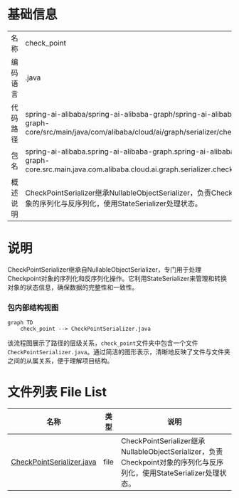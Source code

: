 # 基础信息

|      |      |
|------|------|
| 名称 | check_point |
| 编码语言 | .java |
| 代码路径 | spring-ai-alibaba/spring-ai-alibaba-graph/spring-ai-alibaba-graph-core/src/main/java/com/alibaba/cloud/ai/graph/serializer/check_point |
| 包名 | spring-ai-alibaba.spring-ai-alibaba-graph.spring-ai-alibaba-graph-core.src.main.java.com.alibaba.cloud.ai.graph.serializer.check_point |
| 概述说明 | CheckPointSerializer继承NullableObjectSerializer，负责Checkpoint对象的序列化与反序列化，使用StateSerializer处理状态。 |

# 说明

CheckPointSerializer继承自NullableObjectSerializer，专门用于处理Checkpoint对象的序列化和反序列化操作。它利用StateSerializer来管理和转换对象的状态信息，确保数据的完整性和一致性。


### 包内部结构视图

```mermaid
graph TD
    check_point --> CheckPointSerializer.java
```

该流程图展示了路径的层级关系，`check_point`文件夹中包含一个文件`CheckPointSerializer.java`。通过简洁的图形表示，清晰地反映了文件与文件夹之间的从属关系，便于理解项目结构。

# 文件列表 File List

| 名称   | 类型  | 说明 |
|-------|------|-------------|
| [CheckPointSerializer.java](CheckPointSerializer.md) | file | CheckPointSerializer继承NullableObjectSerializer，负责Checkpoint对象的序列化与反序列化，使用StateSerializer处理状态。 |


